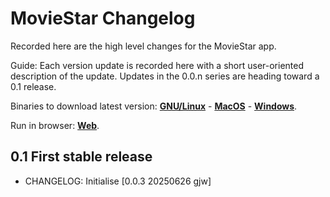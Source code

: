 # MovieStar Changelog

Recorded here are the high level changes for the MovieStar app.

Guide: Each version update is recorded here with a short user-oriented
description of the update. Updates in the 0.0.n series are heading
toward a 0.1 release.

Binaries to download latest version:
[**GNU/Linux**](https://solidcommunity.au/installers/moviestar-dev-linux.zip) -
[**MacOS**](https://solidcommunity.au/installers/moviestar-dev-macos.zip) -
[**Windows**](https://solidcommunity.au/installers/moviestar-dev-windows-inno.exe).

Run in browser: [**Web**](https://moviestar.solidcommunity.au).

## 0.1 First stable release

+ CHANGELOG: Initialise [0.0.3 20250626 gjw]
